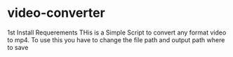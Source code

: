 # video-converter

1st Install Requerements
THis is a Simple Script to convert any format video to mp4. 
To use this you have to change  the file path and output path where to save
